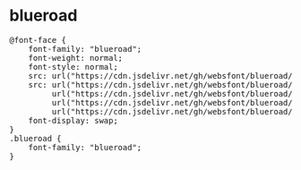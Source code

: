# blueroad

<pre>
@font-face {
    font-family: "blueroad";
    font-weight: normal;
    font-style: normal;
    src: url("https://cdn.jsdelivr.net/gh/websfont/blueroad/blueroad.eot");
    src: url("https://cdn.jsdelivr.net/gh/websfont/blueroad/blueroad.eot?#iefix") format("embedded-opentype"),
         url("https://cdn.jsdelivr.net/gh/websfont/blueroad/blueroad.woff2") format("woff2"),
         url("https://cdn.jsdelivr.net/gh/websfont/blueroad/blueroad.woff") format("woff"),
         url("https://cdn.jsdelivr.net/gh/websfont/blueroad/blueroad.ttf") format("truetype");
    font-display: swap;
} 
.blueroad {
    font-family: "blueroad";
}
</pre>
